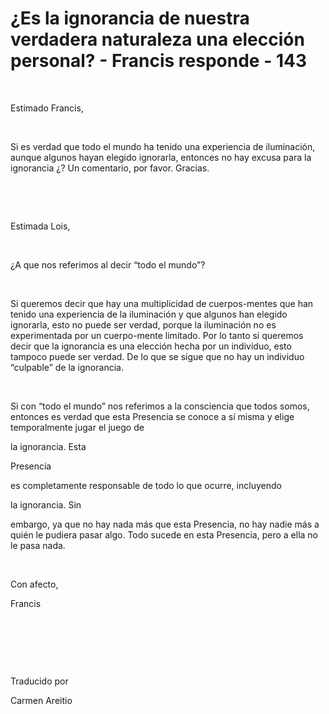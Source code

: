 # ¿Es la ignorancia de nuestra verdadera naturaleza una elección personal? - Francis responde - 143



&nbsp;





Estimado Francis,






&nbsp;






Si es verdad que todo el mundo ha tenido una experiencia de iluminaci&oacute;n, aunque algunos hayan elegido ignorarla, entonces no hay excusa para la ignorancia &iquest;? Un comentario, por favor. Gracias.






&nbsp;







&nbsp;






Estimada Lois, 






&nbsp;






&iquest;A que nos referimos al decir &ldquo;todo el mundo&rdquo;?






&nbsp;






Si queremos decir que hay una multiplicidad de cuerpos-mentes que han tenido una experiencia de la iluminaci&oacute;n y que algunos han elegido ignorarla, esto no puede ser verdad, porque la iluminaci&oacute;n no es experimentada por un cuerpo-mente limitado. Por lo tanto si queremos decir que la ignorancia es una elecci&oacute;n hecha por un individuo, esto tampoco puede ser verdad. De lo que se sigue que no hay un individuo &ldquo;culpable&rdquo; de la ignorancia.






&nbsp;






Si con &ldquo;todo el mundo&rdquo; nos referimos a la consciencia que todos somos, entonces es verdad que esta Presencia se conoce a s&iacute; misma y elige temporalmente jugar el juego de 






la ignorancia. Esta




 Presencia




 es completamente responsable de todo lo que ocurre, incluyendo 




la ignorancia. Sin





 embargo, ya que no hay nada m&aacute;s que esta Presencia, no hay nadie m&aacute;s a qui&eacute;n le pudiera pasar algo. Todo sucede en esta Presencia, pero a ella no le pasa nada.






&nbsp;






Con afecto, 





Francis
&nbsp; 







&nbsp;







&nbsp;







&nbsp;






Traducido por 






Carmen Areitio









